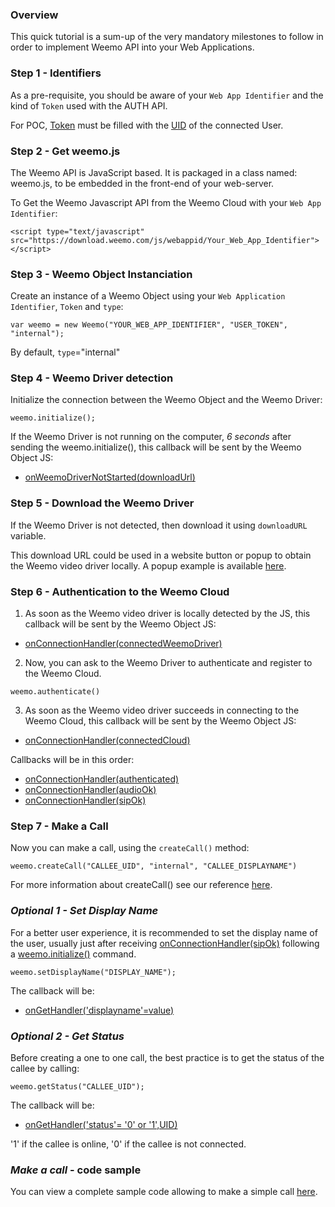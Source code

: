 ### Overview

This quick tutorial is a sum-up of the very mandatory milestones to follow in order to implement Weemo API into your Web Applications.

### Step 1 - Identifiers

As a pre-requisite, you should be aware of your  ```Web App Identifier``` and the kind of ```Token``` used with the AUTH API.

For POC, [Token](naming.md#token) must be filled with the [UID](naming.md#uid) of the connected User. 

### Step 2 - Get weemo.js

The Weemo API is JavaScript based. It is packaged in a class named: weemo.js, to be embedded in the front-end of your web-server.

To Get the Weemo Javascript API from the Weemo Cloud with your ```Web App Identifier```:

```
<script type="text/javascript" src="https://download.weemo.com/js/webappid/Your_Web_App_Identifier"></script>
```

### Step 3 - Weemo Object Instanciation

Create an instance of a Weemo Object using your ```Web Application Identifier```, ```Token``` and ```type```:

```
var weemo = new Weemo("YOUR_WEB_APP_IDENTIFIER", "USER_TOKEN", "internal");
```

By default, ```type```="internal"

### Step 4 - Weemo Driver detection

Initialize the connection between the Weemo Object and the Weemo Driver:

```
weemo.initialize();
```

If the Weemo Driver is not running on the computer, _6 seconds_ after sending the weemo.initialize(), 
this callback  will be sent by the Weemo Object JS:
 * [onWeemoDriverNotStarted(downloadUrl)](http://docs.weemo.com/release/4.2/js/interface_weemo.html#a1e45abe53255b2188177d2174243959daze)

### Step 5 - Download the Weemo Driver

If the Weemo Driver is not detected, then download it using ```downloadURL``` variable.

This download URL could be used in a website button or popup to obtain the Weemo video driver locally.
A popup example is available [here](https://github.com/weemo/Release-4.0/blob/WeemoDriver/js/Modal.js). 


### Step 6 - Authentication to the Weemo Cloud

1. As soon as the Weemo video driver is locally detected by the JS, 
this callback will be sent by the Weemo Object JS:
 * [onConnectionHandler(connectedWeemoDriver)](http://docs.weemo.com/release/4.2/js/interface_weemo.html#a019f570d9832a43250b28e4de3dee4fe1234)

2. Now, you can ask to the Weemo Driver to authenticate and register to the Weemo Cloud. 
```
weemo.authenticate()
```

3. As soon as the Weemo video driver succeeds in connecting to the Weemo Cloud,
this callback will be sent by the Weemo Object JS:
 * [onConnectionHandler(connectedCloud)](http://docs.weemo.com/release/4.2/js/interface_weemo.html#a019f570d9832a43250b28e4de3dee4fe1234)


Callbacks will be in this order:
 * [onConnectionHandler(authenticated)](http://docs.weemo.com/release/4.2/js/interface_weemo.html#a019f570d9832a43250b28e4de3dee4fe1234)
 * [onConnectionHandler(audioOk)](http://docs.weemo.com/release/4.2/js/interface_weemo.html#a019f570d9832a43250b28e4de3dee4fe1234)
 * [onConnectionHandler(sipOk)](http://docs.weemo.com/release/4.2/js/interface_weemo.html#a019f570d9832a43250b28e4de3dee4fe1234)

### Step 7 - Make a Call

Now you can make a call, using the ```createCall()``` method:

```
weemo.createCall("CALLEE_UID", "internal", "CALLEE_DISPLAYNAME")
```

For more information about createCall() see our reference [here](http://docs.weemo.com/release/4.2/js/interface_weemo.html#ad053bf044f03d9edd544a75ee95c55a7).

### _Optional 1 - Set Display Name_

For a better user experience, it is recommended to set the display name of the user, usually just after receiving [onConnectionHandler(sipOk)](http://docs.weemo.com/release/4.2/js/interface_weemo.html#a9758a08760cfbb0f5ddc42af7ed87a20123) following a [weemo.initialize()](http://docs.weemo.com/release/4.2/js/interface_weemo.html#a019f570d9832a43250b28e4de3dee4fe) command.

```
weemo.setDisplayName("DISPLAY_NAME");
```

The callback will be:
* [onGetHandler('displayname'=value)](http://docs.weemo.com/release/4.2/js/interface_weemo.html#ad053bf044f03d9edd544a75ee95c55a765)


### _Optional 2 - Get Status_

Before creating a one to one call, the best practice is to get the status of the callee by calling:

```
weemo.getStatus("CALLEE_UID");
```

The callback will be:
* [onGetHandler('status'= '0' or '1',UID)](http://docs.weemo.com/release/4.2/js/interface_weemo.html#ad053bf044f03d9edd544a75ee95c55a765)

 '1' if the callee is online, 
 '0' if the callee is not connected.

### _Make a call_ - code sample

You can view a complete sample code allowing to make a simple call [here](https://github.com/weemo/JavaScript-API/blob/WeemoDriver/examples/tiny_sample.html).